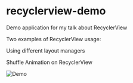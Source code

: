 # recyclerview-demo
Demo application for my talk about RecyclerView

Two examples of RecyclerView usage:

Using different layout managers

Shuffle Animation on RecyclerView

![Demo](https://media.giphy.com/media/4T96Zf6SMurILbu9S1/giphy.gif)
